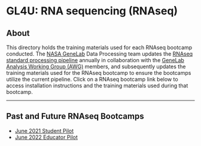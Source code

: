 # GL4U: RNA sequencing (RNAseq)

## About
This directory holds the training materials used for each RNAseq bootcamp conducted. The [NASA GeneLab](https://genelab.nasa.gov/) Data Processing team updates the [RNAseq standard processing pipeline](https://github.com/nasa/GeneLab_Data_Processing/tree/master/RNAseq) annually in collaboration with the [GeneLab Analysis Working Group (AWG)](https://genelab.nasa.gov/awg/charter) members, and subsequently updates the training materials used for the RNAseq bootcamp to ensure the bootcamps utilize the current pipeline. Click on a RNAseq bootcamp link below to access installation instructions and the training materials used during that bootcamp. 

---
## Past and Future RNAseq Bootcamps
- [June 2021 Student Pilot](June_2021_Student_Pilot)  
- [June 2022 Educator Pilot](June_2022_Educator_Pilot)
